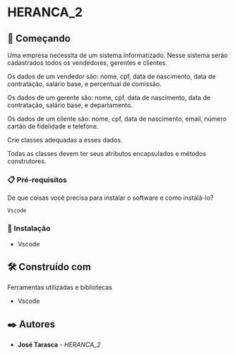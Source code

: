 # HERANCA_2

## 🚀 Começando
Uma empresa necessita de um sistema informatizado. Nesse sistema serão cadastrados todos os vendedores, gerentes e clientes.

Os dados de um vendedor são: nome, cpf, data de nascimento, data de contratação, salário base, e percentual de comissão.

Os dados de um gerente são:  nome, cpf, data de nascimento, data de contratação, salário base, e departamento.

Os dados de um cliente são:  nome, cpf, data de nascimento, email, número cartão de fidelidade e telefone.

Crie classes adequadas a esses dados.

Todas as classes devem ter seus atributos encapsulados e métodos construtores. 

### 📋 Pré-requisitos

De que coisas você precisa para instalar o software e como instalá-lo?

```
Vscode
```

### 🔧 Instalação

* Vscode

## 🛠️ Construído com

Ferramentas utilizadas e bibliotecas

* Vscode


## ✒️ Autores

* **José Tarasca** - *HERANCA_2*

